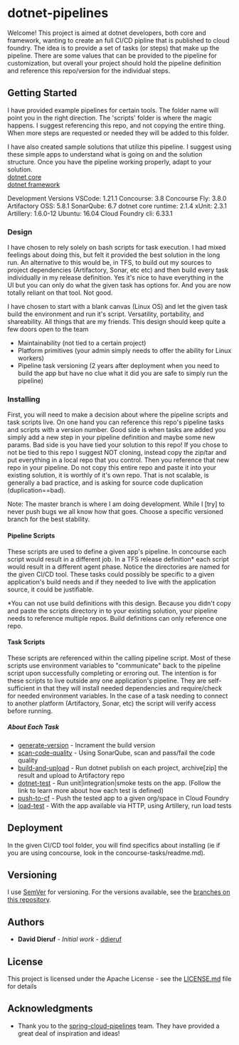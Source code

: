 # dotnet-pipelines

Welcome! This project is aimed at dotnet developers, both core and framework, wanting to create an full CI/CD pipline that is published to cloud foundry. The idea is to provide a set of tasks (or steps) that make up the pipeline. There are some values that can be provided to the pipeline for customization, but overall your project should hold the pipeline definition and reference this repo/version for the individual steps.

## Getting Started

I have provided example pipelines for certain tools. The folder name will point you in the right direction. The 'scripts' folder is where the magic happens. I suggest referencing this repo, and not copying the entire thing. When more steps are requested or needed they will be added to this folder.

I have also created sample solutions that utilize this pipeline. I suggest using these simple apps to understand what is going on and the solution structure. Once you have the pipeline working properly, adapt to your solution.  
[dotnet core](https://github.com/ddieruf/log-message-core20)  
[dotnet framework](https://github.com/ddieruf/log-message-framework45)

Development Versions
VSCode: 1.21.1
Concourse: 3.8
Concourse Fly: 3.8.0
Artifactory OSS: 5.8.1
SonarQube: 6.7
dotnet core runtime: 2.1.4
xUnit: 2.3.1
Artillery: 1.6.0-12
Ubuntu: 16.04
Cloud Foundry cli: 6.33.1

### Design

I have chosen to rely solely on bash scripts for task execution. I had mixed feelings about doing this, but felt it provided the best solution in the long run. An alternative to this would be, in TFS, to build out my sources to project dependencies (Artifactory, Sonar, etc etc) and then build every task individually in my release definition. Yes it's nice to have everything in the UI but you can only do what the given task has options for. And you are now totally reliant on that tool. Not good.

I have chosen to start with a blank canvas (Linux OS) and let the given task build the environment and run it's script. Versatility, portability, and shareability. All things that are my friends. This design should keep quite a few doors open to the team
- Maintainability (not tied to a certain project)
- Platform primitives (your admin simply needs to offer the ability for Linux workers)
- Pipeline task versioning (2 years after deployment when you need to build the app but have no clue what it did you are safe to simply run the pipeline)

### Installing

First, you will need to make a decision about where the pipeline scripts and task scripts live. On one hand you can reference this repo's pipeline tasks and scripts with a version number. Good side is when tasks are added you simply add a new step in your pipeline definition and maybe some new params. Bad side is you have tied your solution to this repo! If you chose to not be tied to this repo I suggest NOT cloning, instead copy the zip/tar and put everything in a local repo that you control. Then you reference that new repo in your pipeline. Do not copy this entire repo and paste it into your existing solution, it is worthly of it's own repo. That is not scalable, is generally a bad practice, and is asking for source code duplication (duplication==bad).

Note: The master branch is where I am doing development. While I [try] to never push bugs we all know how that goes. Choose a specific versioned branch for the best stability.

#### Pipeline Scripts

These scripts are used to define a given app's pipeline. In concourse each script would result in a different job. In a TFS release definition* each script would result in a different agent phase. Notice the directories are named for the given CI/CD tool. These tasks could possibly be specific to a given application's build needs and if they needed to live with the application source, it could be justifiable.

*You can not use build definitions with this design. Because you didn't copy and paste the scripts directory in to your existing solution, your pipeline needs to reference multiple repos. Build definitions can only reference one repo.

#### Task Scripts

These scripts are referenced within the calling pipeline script. Most of these scripts use environment variables to "communicate" back to the pipeline script upon successfully completing or erroring out. The intention is for these scripts to live outside any one application's pipeline. They are self-sufficient in that they will install needed dependencies and require/check for needed environment variables. In the case of a task needing to connect to another platform (Artifactory, Sonar, etc) the script will verify access before running.

##### About Each Task
- [generate-version](https://github.com/ddieruf/dotnet-pipelines/tree/master/scripts/tasks/generate-version) - Incrament the build version
- [scan-code-quality](https://github.com/ddieruf/dotnet-pipelines/tree/master/scripts/tasks/scan-code-quality) - Using SonarQube, scan and pass/fail the code quality
- [build-and-upload](https://github.com/ddieruf/dotnet-pipelines/tree/master/scripts/tasks/build-and-upload) - Run dotnet publish on each project, archive[zip] the result and upload to Artifactory repo
- [dotnet-test](https://github.com/ddieruf/dotnet-pipelines/tree/master/scripts/tasks/dotnet-test) - Run unit|integration|smoke tests on the app. (Follow the link to learn more about how each test is defined)
- [push-to-cf](https://github.com/ddieruf/dotnet-pipelines/tree/master/scripts/tasks/push-to-cf) - Push the tested app to a given org/space in Cloud Foundry
- [load-test](https://github.com/ddieruf/dotnet-pipelines/tree/master/scripts/tasks/load-test) - With the app available via HTTP, using Artillery, run load tests

## Deployment

In the given CI/CD tool folder, you will find specifics about installing (ie if you are using concourse, look in the concourse-tasks/readme.md).

## Versioning

I use [SemVer](http://semver.org/) for versioning. For the versions available, see the [branches on this repository](https://github.com/ddieruf/dotnet-pipelines/branches). 

## Authors

* **David Dieruf** - *Initial work* - [ddieruf](https://github.com/ddieruf)

## License

This project is licensed under the Apache License - see the [LICENSE.md](LICENSE.md) file for details

## Acknowledgments

* Thank you to the [spring-cloud-pipelines](https://github.com/spring-cloud/spring-cloud-pipelines) team. They have provided a great deal of inspiration and ideas!